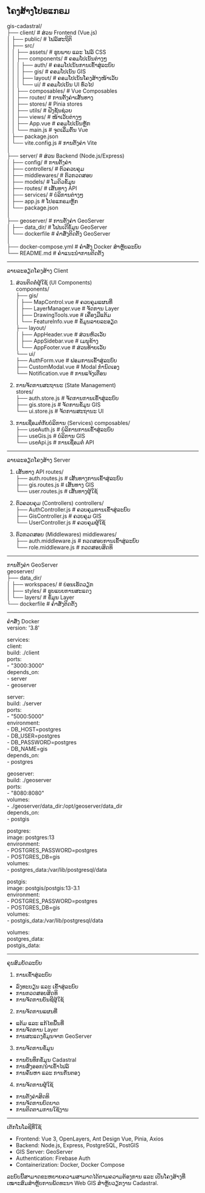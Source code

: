 ໂຄງສ້າງໂປຣແກຣມ
---------------------------------------------------    
gis-cadastral/  
├── client/                 # ສ່ວນ Frontend (Vue.js)  
│   ├── public/             # ໄຟລ໌ສະຖິຕິ  
│   ├── src/  
│   │   ├── assets/         # ຮູບພາບ ແລະ ໄຟລ໌ CSS  
│   │   ├── components/     # ຄອມໂປເນັນຕ່າງໆ  
│   │   │   ├── auth/       # ຄອມໂປເນັນການເຂົ້າສູ່ລະບົບ  
│   │   │   ├── gis/        # ຄອມໂປເນັນ GIS  
│   │   │   ├── layout/     # ຄອມໂປເນັນໂຄງສ້າງໜ້າເວັບ  
│   │   │   └── ui/         # ຄອມໂປເນັນ UI ທົ່ວໄປ  
│   │   ├── composables/    # Vue Composables  
│   │   ├── router/         # ການຕັ້ງຄ່າເສັ້ນທາງ  
│   │   ├── stores/         # Pinia stores  
│   │   ├── utils/          # ຟັງຊັນຊ່ວຍ  
│   │   ├── views/          # ໜ້າເວັບຕ່າງໆ  
│   │   ├── App.vue         # ຄອມໂປເນັນຫຼັກ  
│   │   └── main.js         # ຈຸດເລີ່ມຕົ້ນ Vue  
│   ├── package.json  
│   └── vite.config.js      # ການຕັ້ງຄ່າ Vite  
│  
├── server/                 # ສ່ວນ Backend (Node.js/Express)  
│   ├── config/            # ການຕັ້ງຄ່າ  
│   ├── controllers/       # ຕົວຄວບຄຸມ  
│   ├── middlewares/       # ຕົວກວດສອບ  
│   ├── models/           # ໂມດິວຂໍ້ມູນ  
│   ├── routes/           # ເສັ້ນທາງ API  
│   ├── services/         # ບໍລິການຕ່າງໆ  
│   ├── app.js           # ໂປຣແກຣມຫຼັກ  
│   └── package.json  
│  
├── geoserver/            # ການຕັ້ງຄ່າ GeoServer  
│   ├── data_dir/        # ໂຟນເດີຂໍ້ມູນ GeoServer  
│   └── dockerfile       # ຄຳສັ່ງຕິດຕັ້ງ GeoServer  
│  
├── docker-compose.yml    # ຄຳສັ່ງ Docker ສຳຫຼັບລະບົບ  
└── README.md            # ຄຳແນະນຳການຕິດຕັ້ງ  

---------------------------------------------------    
ລາຍລະອຽດໂຄງສ້າງ Client  
1. ສ່ວນຕິດຕໍ່ຜູ້ໃຊ້ (UI Components)  
components/  
├── gis/  
│   ├── MapControl.vue      # ຄວບຄຸມແຜນທີ່  
│   ├── LayerManager.vue    # ຈັດການ Layer  
│   ├── DrawingTools.vue    # ເຄື່ອງມືແຕ້ມ  
│   └── FeatureInfo.vue     # ຂໍ້ມູນລາຍລະອຽດ  
├── layout/  
│   ├── AppHeader.vue       # ສ່ວນຫົວເວັບ  
│   ├── AppSidebar.vue      # ເມນູຂ້າງ  
│   └── AppFooter.vue       # ສ່ວນທ້າຍເວັບ  
└── ui/  
    ├── AuthForm.vue        # ຟອມການເຂົ້າສູ່ລະບົບ  
    ├── CustomModal.vue     # Modal ກຳນົດເອງ  
    └── Notification.vue    # ການແຈ້ງເຕືອນ

2. ການຈັດການສະຖານະ (State Management)  
stores/  
├── auth.store.js       # ຈັດການການເຂົ້າສູ່ລະບົບ  
├── gis.store.js        # ຈັດການຂໍ້ມູນ GIS  
└── ui.store.js         # ຈັດການສະຖານະ UI

3. ການເຊື່ອມຕໍ່ກັບບໍລິການ (Services)
composables/  
├── useAuth.js         # ບໍລິການການເຂົ້າສູ່ລະບົບ  
├── useGis.js         # ບໍລິການ GIS  
└── useApi.js         # ການເຊື່ອມຕໍ່ API

---------------------------------------------------    
ລາຍລະອຽດໂຄງສ້າງ Server  
1. ເສັ້ນທາງ API
routes/  
├── auth.routes.js     # ເສັ້ນທາງການເຂົ້າສູ່ລະບົບ  
├── gis.routes.js      # ເສັ້ນທາງ GIS  
└── user.routes.js     # ເສັ້ນທາງຜູ້ໃຊ້

2. ຕົວຄວບຄຸມ (Controllers)
controllers/  
├── AuthController.js  # ຄວບຄຸມການເຂົ້າສູ່ລະບົບ  
├── GisController.js   # ຄວບຄຸມ GIS  
└── UserController.js  # ຄວບຄຸມຜູ້ໃຊ້

3. ຕົວກວດສອບ (Middlewares)
middlewares/  
├── auth.middleware.js # ກວດສອບການເຂົ້າສູ່ລະບົບ  
└── role.middleware.js # ກວດສອບສິດທິ

---------------------------------------------------    
ການຕັ້ງຄ່າ GeoServer  
geoserver/  
├── data_dir/  
│   ├── workspaces/    # ບ່ອນເຮັດວຽກ  
│   ├── styles/        # ຮູບແບບການສະແດງ  
│   └── layers/        # ຂໍ້ມູນ Layer  
└── dockerfile        # ຄຳສັ່ງຕິດຕັ້ງ  

---------------------------------------------------    
ຄຳສັ່ງ Docker  
version: '3.8'  

services:  
  client:  
    build: ./client  
    ports:  
      - "3000:3000"  
    depends_on:  
      - server  
      - geoserver  

  server:  
    build: ./server  
    ports:  
      - "5000:5000"  
    environment:  
      - DB_HOST=postgres  
      - DB_USER=postgres  
      - DB_PASSWORD=postgres  
      - DB_NAME=gis  
    depends_on:  
      - postgres  

  geoserver:  
    build: ./geoserver  
    ports:  
      - "8080:8080"  
    volumes:  
      - ./geoserver/data_dir:/opt/geoserver/data_dir  
    depends_on:  
      - postgis  

  postgres:  
    image: postgres:13  
    environment:  
      - POSTGRES_PASSWORD=postgres  
      - POSTGRES_DB=gis  
    volumes:  
      - postgres_data:/var/lib/postgresql/data  

  postgis:  
    image: postgis/postgis:13-3.1  
    environment:  
      - POSTGRES_PASSWORD=postgres  
      - POSTGRES_DB=gis  
    volumes:  
      - postgis_data:/var/lib/postgresql/data  

volumes:  
  postgres_data:  
  postgis_data:  

---------------------------------------------------    
ຄຸນສົມບັດລະບົບ  

1. ການເຂົ້າສູ່ລະບົບ  
* ລົງທະບຽນ ແລະ ເຂົ້າສູ່ລະບົບ  
* ການກວດສອບສິດທິ  
* ການຈັດການບັນຊີຜູ້ໃຊ້  

2. ການຈັດການແຜນທີ່  
* ແຕ້ມ ແລະ ແກ້ໄຂພື້ນທີ່  
* ການຈັດການ Layer  
* ການສະແດງຂໍ້ມູນຈາກ GeoServer  

3. ການຈັດການຂໍ້ມູນ  
* ການບັນທຶກຂໍ້ມູນ Cadastral  
* ການສົ່ງອອກ/ນຳເຂົ້າໄຟລ໌  
* ການຄົ້ນຫາ ແລະ ການກັ່ນຕອງ  

4. ການຈັດການຜູ້ໃຊ້  
* ການຕັ້ງຄ່າສິດທິ  
* ການຈັດການບົດບາດ  
* ການຕິດຕາມການໃຊ້ງານ  

---------------------------------------------------    
ເຕັກໂນໂລຊີທີ່ໃຊ້  
* Frontend: Vue 3, OpenLayers, Ant Design Vue, Pinia, Axios  
* Backend: Node.js, Express, PostgreSQL, PostGIS  
* GIS Server: GeoServer  
* Authentication: Firebase Auth  
* Containerization: Docker, Docker Compose  

ລະບົບນີ້ສາມາດຂະຫຍາຍຄວາມສາມາດໄດ້ຕາມຄວາມຕ້ອງການ ແລະ ເປັນໂຄງສ້າງທີ່ເໝາະສົມສຳຫຼັບການພັດທະນາ Web GIS ສຳຫຼັບວຽກງານ Cadastral.
